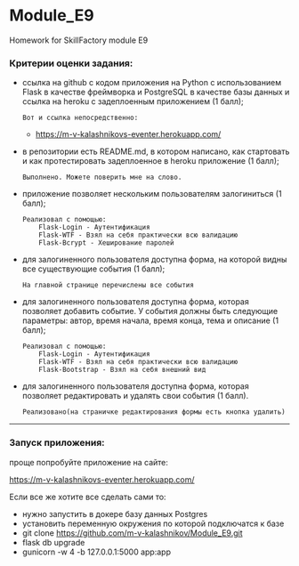 # Module_E9
Homework for SkillFactory module E9 


### Критерии оценки задания:

- ссылка на github с кодом приложения на Python с использованием Flask в качестве фреймворка и PostgreSQL в качестве базы данных и ссылка на heroku с задеплоенным приложением (1 балл);
    ```
  Вот и ссылка непосредственно: 
    ```
  - https://m-v-kalashnikovs-eventer.herokuapp.com/
  
  
- в репозитории есть README.md, в котором написано, как стартовать и как протестировать задеплоенное в heroku приложение (1 балл);
    ```
    Выполнено. Можете поверить мне на слово.
    ```
- приложение позволяет нескольким пользователям залогиниться (1 балл);
    ``` 
  Реализовал с помощью:
        Flask-Login - Аутентификация
        Flask-WTF - Взял на себя практически всю валидацию
        Flask-Bcrypt - Хеширование паролей
    ```  
  
- для залогиненного пользователя доступна форма, на которой видны все существующие события (1 балл);
    ```
    На главной странице перечислены все события
    ```
  
- для залогиненного пользователя доступна форма, которая позволяет добавить событие. У события должны быть следующие параметры: автор, время начала, время конца, тема и описание (1 балл);
    ```
    Реализовал с помощью:
        Flask-Login - Аутентификация
        Flask-WTF - Взял на себя практически всю валидацию
        Flask-Bootstrap - Взял на себя внешний вид
    ```
  
- для залогиненного пользователя доступна форма, которая позволяет редактировать и удалять свои события (1 балл).
    ```
    Реализовано(на страничке редактирования формы есть кнопка удалить)
    ```
---

### Запуск приложения:
проще попробуйте приложение на сайте: 

https://m-v-kalashnikovs-eventer.herokuapp.com/


Если все же хотите все сделать сами то:
- нужно запустить в докере базу данных Postgres
- установить переменную окружения по которой подключатся к базе
- git clone https://github.com/m-v-kalashnikov/Module_E9.git
- flask db upgrade
- gunicorn -w 4 -b 127.0.0.1:5000 app:app

